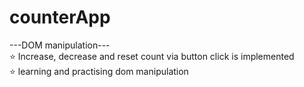 # counterApp
---DOM manipulation--- <br>
⭐️ Increase, decrease and reset count via button click is implemented
<br>
⭐️ learning and practising dom manipulation 
